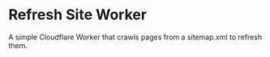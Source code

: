 # Refresh Site Worker

A simple Cloudflare Worker that crawls pages from a sitemap.xml to refresh them.
